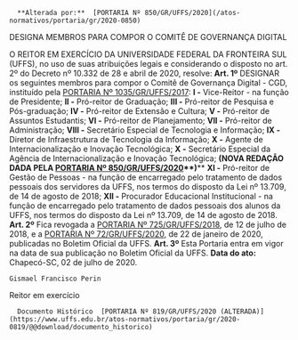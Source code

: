       **Alterada por:**  [PORTARIA Nº 850/GR/UFFS/2020](/atos-normativos/portaria/gr/2020-0850) 

   DESIGNA MEMBROS PARA COMPOR O COMITÊ DE GOVERNANÇA DIGITAL  

 O REITOR EM EXERCÍCIO DA UNIVERSIDADE FEDERAL DA FRONTEIRA SUL (UFFS), no uso de suas atribuições legais e considerando o disposto no art. 2º do Decreto nº 10.332 de 28 e abril de 2020, resolve:   **Art. 1º**  DESIGNAR os seguintes membros para compor o Comitê de Governança Digital - CGD, instituído pela [PORTARIA Nº 1035/GR/UFFS/2017](https://www.uffs.edu.br/atos-normativos/portaria/gr/2017-1035): **I -**  Vice-Reitor - na função de Presidente; **II -**  Pró-reitor de Graduação; **III -**  Pró-reitor de Pesquisa e Pós-graduação; **IV -**  Pró-reitor de Extensão e Cultura; **V -**  Pró-reitor de Assuntos Estudantis; **VI -**  Pró-reitor de Planejamento; **VII -**  Pró-reitor de Administração; **VIII -**  Secretário Especial de Tecnologia e Informação; **IX -**  Diretor de Infraestrutura de Tecnologia da Informação; **X -**  Agente de Internacionalização e Inovação Tecnológica; **X -** Secretário Especial da Agência de Internacionalização e Inovação Tecnológica; ****(NOVA REDAÇÃO DADA PELA** [**PORTARIA Nº 850/GR/UFFS/2020**](https://www.uffs.edu.br/atos-normativos/portaria/gr/2020-0850)**)**** **XI -**  Pró-reitor de Gestão de Pessoas - na função de encarregado pelo tratamento de dados pessoais dos servidores da UFFS, nos termos do disposto da Lei nº 13.709, de 14 de agosto de 2018; **XII -**  Procurador Educacional Institucional - na função de encarregado pelo tratamento de dados pessoais dos alunos da UFFS, nos termos do disposto da Lei nº 13.709, de 14 de agosto de 2018.   **Art. 2º**  Fica revogada a [PORTARIA Nº 725/GR/UFFS/2018](https://www.uffs.edu.br/atos-normativos/portaria/gr/2018-0725), de 12 de julho de 2018, e a [PORTARIA Nº 72/GR/UFFS/2020](https://www.uffs.edu.br/atos-normativos/portaria/gr/2020-0072), de 22 de janeiro de 2020, publicadas no Boletim Oficial da UFFS.   **Art. 3º**  Esta Portaria entra em vigor na data de sua publicação no Boletim Oficial da UFFS.        **Data do ato:** Chapecó-SC, 02 de julho de 2020.   
 

    Gismael Francisco Perin   
 Reitor em exercício 

      Documento Histórico  [PORTARIA Nº 819/GR/UFFS/2020 (ALTERADA)](https://www.uffs.edu.br/atos-normativos/portaria/gr/2020-0819/@@download/documento_historico)     
      